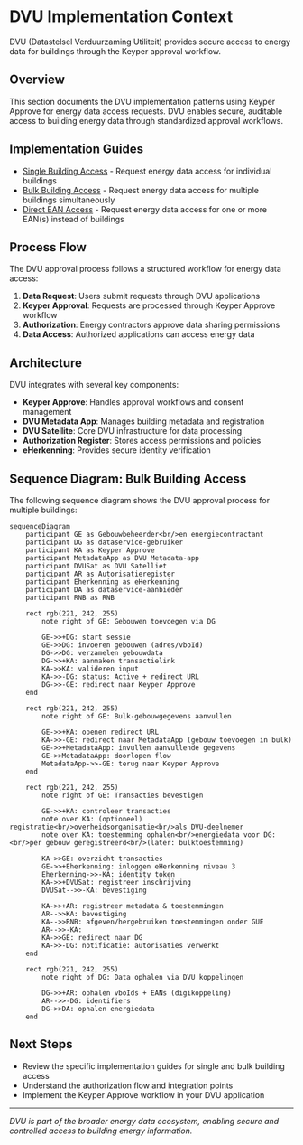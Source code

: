 # DVU Implementation Context

DVU (Datastelsel Verduurzaming Utiliteit) provides secure access to energy data for buildings through the Keyper approval workflow.

## Overview

This section documents the DVU implementation patterns using Keyper Approve for energy data access requests. DVU enables secure, auditable access to building energy data through standardized approval workflows.

## Implementation Guides

- [Single Building Access](single-building.md) - Request energy data access for individual buildings
- [Bulk Building Access](bulk-buildings.md) - Request energy data access for multiple buildings simultaneously
- [Direct EAN Access](direct-ean.md) - Request energy data access for one or more EAN(s) instead of buildings

## Process Flow

The DVU approval process follows a structured workflow for energy data access:

1. **Data Request**: Users submit requests through DVU applications
2. **Keyper Approval**: Requests are processed through Keyper Approve workflow  
3. **Authorization**: Energy contractors approve data sharing permissions
4. **Data Access**: Authorized applications can access energy data

## Architecture

DVU integrates with several key components:

- **Keyper Approve**: Handles approval workflows and consent management
- **DVU Metadata App**: Manages building metadata and registration
- **DVU Satellite**: Core DVU infrastructure for data processing
- **Authorization Register**: Stores access permissions and policies
- **eHerkenning**: Provides secure identity verification

## Sequence Diagram: Bulk Building Access

The following sequence diagram shows the DVU approval process for multiple buildings:

```mermaid
sequenceDiagram
    participant GE as Gebouwbeheerder<br/>en energiecontractant
    participant DG as dataservice-gebruiker
    participant KA as Keyper Approve
    participant MetadataApp as DVU Metadata-app
    participant DVUSat as DVU Satelliet
    participant AR as Autorisatieregister
    participant Eherkenning as eHerkenning
    participant DA as dataservice-aanbieder
    participant RNB as RNB

    rect rgb(221, 242, 255)
        note right of GE: Gebouwen toevoegen via DG
        
        GE->>+DG: start sessie
        GE->>DG: invoeren gebouwen (adres/vboId)
        DG->>DG: verzamelen gebouwdata
        DG->>+KA: aanmaken transactielink
        KA->>KA: valideren input
        KA->>-DG: status: Active + redirect URL
        DG->>-GE: redirect naar Keyper Approve
    end

    rect rgb(221, 242, 255)
        note right of GE: Bulk-gebouwgegevens aanvullen
        
        GE->>+KA: openen redirect URL
        KA->>-GE: redirect naar MetadataApp (gebouw toevoegen in bulk)
        GE->>+MetadataApp: invullen aanvullende gegevens
        GE->>MetadataApp: doorlopen flow
        MetadataApp->>-GE: terug naar Keyper Approve
    end

    rect rgb(221, 242, 255)
        note right of GE: Transacties bevestigen
        
        GE->>+KA: controleer transacties
        note over KA: (optioneel) registratie<br/>overheidsorganisatie<br/>als DVU-deelnemer
        note over KA: toestemming ophalen<br/>energiedata voor DG:<br/>per gebouw geregistreerd<br/>(later: bulktoestemming)
        
        KA->>GE: overzicht transacties
        GE->>+Eherkenning: inloggen eHerkenning niveau 3
        Eherkenning->>-KA: identity token
        KA->>+DVUSat: registreer inschrijving
        DVUSat-->>-KA: bevestiging
        
        KA->>+AR: registreer metadata & toestemmingen
        AR-->>KA: bevestiging
        KA-->>RNB: afgeven/hergebruiken toestemmingen onder GUE
        AR-->>-KA: 
        KA->>GE: redirect naar DG
        KA->>-DG: notificatie: autorisaties verwerkt
    end

    rect rgb(221, 242, 255)
        note right of DG: Data ophalen via DVU koppelingen
        
        DG->>+AR: ophalen vboIds + EANs (digikoppeling)
        AR-->>-DG: identifiers
        DG->>DA: ophalen energiedata
    end
```

## Next Steps

- Review the specific implementation guides for single and bulk building access
- Understand the authorization flow and integration points
- Implement the Keyper Approve workflow in your DVU application

---

*DVU is part of the broader energy data ecosystem, enabling secure and controlled access to building energy information.*
